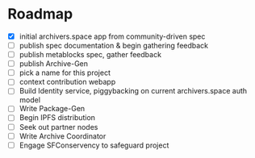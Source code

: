 # Roadmap

- [x] initial archivers.space app from community-driven spec
- [ ] publish spec documentation & begin gathering feedback
- [ ] publish metablocks spec, gather feedback
- [ ] publish Archive-Gen
- [ ] pick a name for this project
- [ ] context contribution webapp
- [ ] Build Identity service, piggybacking on current archivers.space auth model
- [ ] Write Package-Gen
- [ ] Begin IPFS distribution
- [ ] Seek out partner nodes
- [ ] Write Archive Coordinator
- [ ] Engage SFConservency to safeguard project